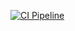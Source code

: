 [![CI Pipeline](https://github.com/Djurizt/simplex/actions/workflows/ci.yml/badge.svg)](https://github.com/Djurizt/simplex/actions/workflows/ci.yml)

